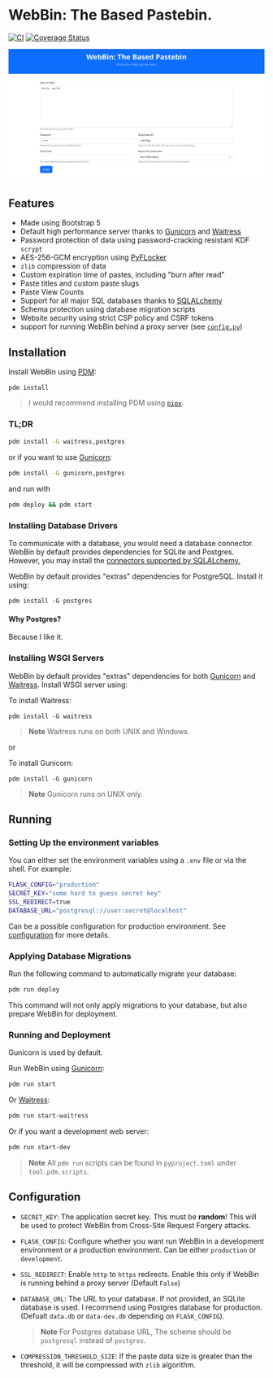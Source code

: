 # WebBin: The Based Pastebin.

[![CI](https://github.com/arunanshub/WebBin/actions/workflows/ci.yml/badge.svg)](https://github.com/arunanshub/WebBin/actions/workflows/ci.yml)
[![Coverage Status](https://coveralls.io/repos/github/arunanshub/WebBin/badge.svg?branch=master)](https://coveralls.io/github/arunanshub/WebBin?branch=master)

![Website Image](static/website.png)

## Features

- Made using Bootstrap 5
- Default high performance server thanks to [Gunicorn][gunicorn] and [Waitress][waitress]
- Password protection of data using password-cracking resistant KDF `scrypt`
- AES-256-GCM encryption using [PyFLocker](https://github.com/arunanshub/pyflocker)
- `zlib` compression of data
- Custom expiration time of pastes, including "burn after read"
- Paste titles and custom paste slugs
- Paste View Counts
- Support for all major SQL databases thanks to [SQLALchemy][sqlalchemy]
- Schema protection using database migration scripts
- Website security using strict CSP policy and CSRF tokens
- support for running WebBin behind a proxy server (see [`config.py`](./config.py))

## Installation

Install WebBin using [PDM](https://pdm-project.org/):

```shell
pdm install
```

> I would recommend installing PDM using [`pipx`](https://pypa.github.io/pipx/).

### TL;DR

```sh
pdm install -G waitress,postgres
```

or if you want to use [Gunicorn][gunicorn]:

```sh
pdm install -G gunicorn,postgres
```

and run with

```sh
pdm deploy && pdm start
```

### Installing Database Drivers

To communicate with a database, you would need a database connector. WebBin by
default provides dependencies for SQLite and Postgres. However, you may install
the [connectors supported by SQLALchemy.][sqlalchemy_dialects]

WebBin by default provides "extras" dependencies for PostgreSQL. Install it
using:

```shell
pdm install -G postgres
```

#### Why Postgres?

Because I like it.

### Installing WSGI Servers

WebBin by default provides "extras" dependencies for both [Gunicorn][gunicorn]
and [Waitress][waitress]. Install WSGI server using:

To install Waitress:

```shell
pdm install -G waitress
```

> **Note**
> Waitress runs on both UNIX and Windows.

or

To install Gunicorn:

```shell
pdm install -G gunicorn
```

> **Note**
> Gunicorn runs on UNIX only.

## Running

### Setting Up the environment variables

You can either set the environment variables using a `.env` file or via the
shell. For example:

```bash
FLASK_CONFIG="production"
SECRET_KEY="some hard to guess secret key"
SSL_REDIRECT=true
DATABASE_URL="postgresql://user:secret@localhost"
```

Can be a possible configuration for production environment. See
[configuration](#configuration) for more details.

### Applying Database Migrations

Run the following command to automatically migrate your database:

```bash
pdm run deploy
```

This command will not only apply migrations to your database, but also prepare
WebBin for deployment.

### Running and Deployment

Gunicorn is used by default.

Run WebBin using [Gunicorn][gunicorn]:

```bash
pdm run start
```

Or [Waitress][waitress]:

```bash
pdm run start-waitress
```

Or if you want a development web server:

```bash
pdm run start-dev
```

> **Note**
> All `pdm run` scripts can be found in `pyproject.toml` under `tool.pdm.scripts`.

## Configuration

- `SECRET_KEY`: The application secret key. This must be **random**! This will
  be used to protect WebBin from Cross-Site Request Forgery attacks.

- `FLASK_CONFIG`: Configure whether you want run WebBin in a development
    environment or a production environment. Can be either `production` or
    `development`.

- `SSL_REDIRECT`: Enable `http` to `https` redirects. Enable this only if
  WebBin is running behind a proxy server (Default `False`)

- `DATABASE_URL`: The URL to your database. If not provided, an SQLite database
  is used. I recommend using Postgres database for production. (Defualt
  `data.db` or `data-dev.db` depending on `FLASK_CONFIG`).

  > **Note**
  > For Postgres database URL, The scheme should be `postgresql` instead of
  > `postgres`.

- `COMPRESSION_THRESHOLD_SIZE`: If the paste data size is greater than the
  threshold, it will be compressed with ``zlib`` algorithm.

[gunicorn]: <https://gunicorn.org>
[sqlalchemy]: <https://docs.sqlalchemy.org/>
[sqlalchemy_dialects]: <https://docs.sqlalchemy.org/en/20/dialects/>
[waitress]: <https://docs.pylonsproject.org/projects/waitress/en/latest/>
